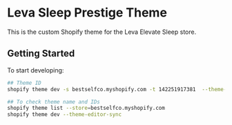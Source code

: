 # Leva Sleep Prestige Theme
This is the custom Shopify theme for the Leva Elevate Sleep store.

## Getting Started

To start developing:
```bash
## Theme ID
shopify theme dev -s bestselfco.myshopify.com -t 142251917381  --theme-editor-sync

## To check theme name and IDs
shopify theme list --store=bestselfco.myshopify.com
shopify theme dev --theme-editor-sync

